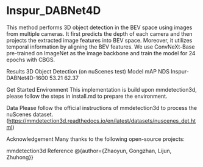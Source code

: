 # Inspur_DABNet4D
This method performs 3D object detection in the BEV space using images from multiple cameras. It first predicts the depth of each camera and then projects the extracted image features into BEV space. Moreover, it utilizes temporal information by aligning the BEV features. We use ConvNeXt-Base pre-trained on ImageNet as the image backbone and train the model for 24 epochs with CBGS.

Results
3D Object Detection (on nuScenes test)
Model	mAP	NDS
Inspur-DABNet4D-1600	53.21	62.37

Get Started
Environment
This implementation is build upon mmdetection3d, please follow the steps in install.md to prepare the environment.

Data
Please follow the official instructions of mmdetection3d to process the nuScenes dataset.(https://mmdetection3d.readthedocs.io/en/latest/datasets/nuscenes_det.html)

Acknowledgement
Many thanks to the following open-source projects:

mmdetection3d
Reference
@{author={Zhaoyun, Gongzhan, Lijun, Zhuhong}}
